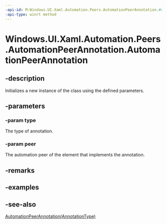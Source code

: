 ```yaml
---
-api-id: M:Windows.UI.Xaml.Automation.Peers.AutomationPeerAnnotation.#ctor(Windows.UI.Xaml.Automation.AnnotationType,Windows.UI.Xaml.Automation.Peers.AutomationPeer)
-api-type: winrt method
---
```


<!-- Method syntax
public AutomationPeerAnnotation(Windows.UI.Xaml.Automation.AnnotationType type, Windows.UI.Xaml.Automation.Peers.AutomationPeer peer)
-->

# Windows.UI.Xaml.Automation.Peers.AutomationPeerAnnotation.AutomationPeerAnnotation

## -description
Initializes a new instance of the  class using the defined parameters.


## -parameters
### -param type
The type of annotation.

### -param peer
The automation peer of the element that implements the annotation.

## -remarks

## -examples

## -see-also
[AutomationPeerAnnotation(AnnotationType)](automationpeerannotation_automationpeerannotation_1248029786.md)
